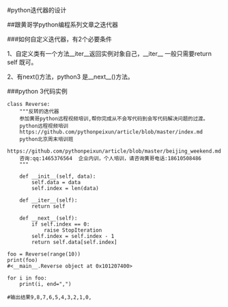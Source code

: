 #python迭代器的设计

##跟黄哥学python编程系列文章之迭代器

###如何自定义迭代器，有2个必要条件

1、自定义类有一个方法\_\_iter\_\_返回实例对象自己，_\_iter\_\_ 一般只需要return self 既可。

2、有next()方法，python3 是\_\_next\__()方法。

###python 3代码实例

```
class Reverse:
    """反转的迭代器
    参加黄哥python远程视频培训,帮你完成从不会写代码到会写代码解决问题的过渡。
    python远程视频培训
    https://github.com/pythonpeixun/article/blob/master/index.md
    python北京周末培训班
    https://github.com/pythonpeixun/article/blob/master/beijing_weekend.md
    咨询:qq:1465376564  企业内训，个人培训，请咨询黄哥电话:18610508486 
    """

    def __init__(self, data):
        self.data = data
        self.index = len(data)

    def __iter__(self):
        return self

    def __next__(self):
        if self.index == 0:
            raise StopIteration
        self.index = self.index - 1
        return self.data[self.index]

foo = Reverse(range(10))
print(foo)
#<__main__.Reverse object at 0x101207400>

for i in foo:
    print(i, end=",")

#输出结果9,8,7,6,5,4,3,2,1,0,

```